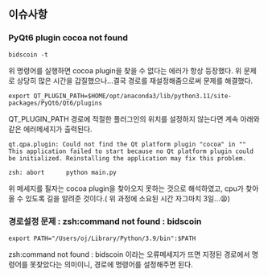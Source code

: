 ## 이슈사항

### PyQt6 plugin cocoa not found

~~~unix
bidscoin -t
~~~

위 명령어를 실행하면 cocoa plugin을 찾을 수 없다는 에러가 항상 등장했다. 위 문제로 상당히 많은 시간을 갑질했으나...결국 경로를 재설정해줌으로써 문제를 해결했다.

~~~unix
export QT_PLUGIN_PATH=$HOME/opt/anaconda3/lib/python3.11/site-packages/PyQt6/Qt6/plugins
~~~

QT_PLUGIN_PATH 경로에 적절한 플러그인의 위치를 설정하지 않는다면 계속 아래와 같은 에러메세지가 출력된다.

~~~unix
qt.qpa.plugin: Could not find the Qt platform plugin "cocoa" in ""
This application failed to start because no Qt platform plugin could be initialized. Reinstalling the application may fix this problem.

zsh: abort      python main.py
~~~

위 메세지를 필자는 cocoa plugin을 찾아오지 못하는 것으로 해석하였고, cpu가 찾아올 수 있도록 길을 알려준 것이다.( 위 과정에 소요된 시간 자그마치 3일...😫)

### 경로설정 문제 : zsh:command not found : bidscoin

~~~unix
export PATH="/Users/oj/Library/Python/3.9/bin":$PATH    
~~~
zsh:command not found : bidscoin 이라는 오류메세지가 뜨면 지정된 경로에서 명령어를 못찾았다는 의미이니, 경로에 명령어를 설정해주면 된다.
















